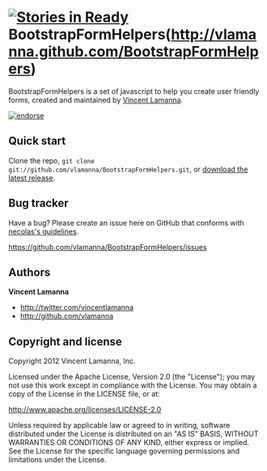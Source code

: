[![Stories in Ready](https://badge.waffle.io/vlamanna/BootstrapFormHelpers.png)](http://waffle.io/vlamanna/BootstrapFormHelpers)  
BootstrapFormHelpers(http://vlamanna.github.com/BootstrapFormHelpers)
====================

BootstrapFormHelpers is a set of javascript to help you create user friendly forms, created and maintained by [Vincent Lamanna](http://twitter.com/vincentlamanna).


[![endorse](http://api.coderwall.com/vlamanna/endorsecount.png)](http://coderwall.com/vlamanna)


Quick start
-----------

Clone the repo, `git clone git://github.com/vlamanna/BootstrapFormHelpers.git`, or [download the latest release](https://github.com/vlamanna/BootstrapFormHelpers/zipball/master).



Bug tracker
-----------

Have a bug? Please create an issue here on GitHub that conforms with [necolas's guidelines](https://github.com/necolas/issue-guidelines).

https://github.com/vlamanna/BootstrapFormHelpers/issues



Authors
-------

**Vincent Lamanna**

+ http://twitter.com/vincentlamanna
+ http://github.com/vlamanna



Copyright and license
---------------------

Copyright 2012 Vincent Lamanna, Inc.

Licensed under the Apache License, Version 2.0 (the "License");
you may not use this work except in compliance with the License.
You may obtain a copy of the License in the LICENSE file, or at:

   http://www.apache.org/licenses/LICENSE-2.0

Unless required by applicable law or agreed to in writing, software
distributed under the License is distributed on an "AS IS" BASIS,
WITHOUT WARRANTIES OR CONDITIONS OF ANY KIND, either express or implied.
See the License for the specific language governing permissions and
limitations under the License.
